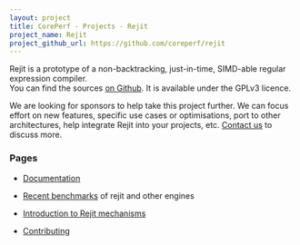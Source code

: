 ```yaml
---
layout: project
title: CorePerf - Projects - Rejit
project_name: Rejit
project_github_url: https://github.com/coreperf/rejit
---
```


Rejit is a prototype of a non-backtracking, just-in-time, SIMD-able regular
expression compiler.
<br />
You can find the sources [on Github][rejit github].  It is available under the
GPLv3 licence.

We are looking for sponsors to help take this project further. We can focus
effort on new features, specific use cases or optimisations, port to other
architectures, help integrate Rejit into your projects, etc.
[Contact us][email alexandre] to discuss more.


### Pages

* [Documentation][rejit documentation]
* [Recent benchmarks][rejit benchmarks] of rejit and other engines
* [Introduction to Rejit mechanisms][rejit intro]
* [Contributing][rejit contributing]



  [rejit github]: https://github.com/coreperf/rejit 
  [rejit documentation]: /projects/rejit/documentation.html
  [rejit benchmarks]: /projects/rejit/benchmarks.html
  [rejit intro]: /projects/rejit/introduction.html
  [rejit contributing]: /projects/rejit/contributing.html
  [email alexandre]: mailto:alexandre@coreperf.com

